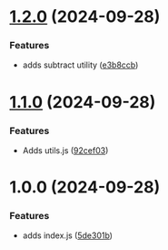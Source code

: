 # [1.2.0](https://github.com/alan-eicker/gh-package-demo/compare/v1.1.0...v1.2.0) (2024-09-28)


### Features

* adds subtract utility ([e3b8ccb](https://github.com/alan-eicker/gh-package-demo/commit/e3b8ccb7b6379942b97841c651aad8cea37d347a))

# [1.1.0](https://github.com/alan-eicker/gh-package-demo/compare/v1.0.0...v1.1.0) (2024-09-28)


### Features

* Adds utils.js ([92cef03](https://github.com/alan-eicker/gh-package-demo/commit/92cef030a40fcc8fd6f1269dc4994fd44454b4cd))

# 1.0.0 (2024-09-28)


### Features

* adds index.js ([5de301b](https://github.com/alan-eicker/gh-package-demo/commit/5de301bdc3cd7f6f77a460132815493eae522ba0))
